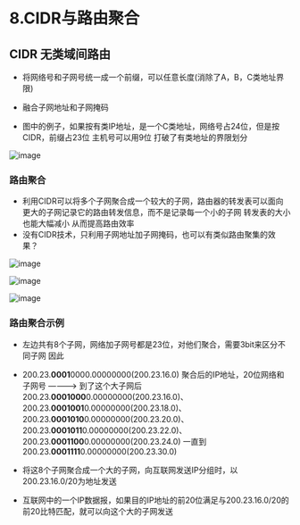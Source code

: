 


# 8.CIDR与路由聚合  


## CIDR 无类域间路由  

* 将网络号和子网号统一成一个前缀，可以任意长度(消除了A，B，C类地址界限)  
* 融合子网地址和子网掩码  

* 图中的例子，如果按有类IP地址，是一个C类地址，网络号占24位，但是按CIDR，前缀占23位 主机号可以用9位   打破了有类地址的界限划分   

![image](https://user-images.githubusercontent.com/58176267/162711275-9c4c7b6c-872b-4245-ae0f-841779df3e34.png)


### 路由聚合  

* 利用CIDR可以将多个子网聚合成一个较大的子网，路由器的转发表可以面向更大的子网记录它的路由转发信息，而不是记录每一个小的子网  转发表的大小也能大幅减小 从而提高路由效率  
* 没有CIDR技术，只利用子网地址加子网掩码，也可以有类似路由聚集的效果？

![image](https://user-images.githubusercontent.com/58176267/162712234-5a970ed4-2fa8-40c4-b722-bd531868e48a.png)

![image](https://user-images.githubusercontent.com/58176267/162714267-aab4dfa8-1596-4c9c-aa26-a26f166cd9ca.png)

![image](https://user-images.githubusercontent.com/58176267/162714451-a3f25e1a-eb44-490e-b374-7782c4d4238c.png)



### 路由聚合示例  

* 左边共有8个子网，网络加子网号都是23位，对他们聚合，需要3bit来区分不同子网 因此
* 200.23.**0001**0000.00000000(200.23.16.0) 聚合后的IP地址，20位网络和子网号  ————> 到了这个大子网后 200.23.**0001000**0.00000000(200.23.16.0)、200.23.**0001001**0.00000000(200.23.18.0)、200.23.**0001010**0.00000000(200.23.20.0)、200.23.**0001011**0.00000000(200.23.22.0)、200.23.**0001100**0.00000000(200.23.24.0) 一直到  200.23.**0001111**0.00000000(200.23.30.0)

* 将这8个子网聚合成一个大的子网，向互联网发送IP分组时，以200.23.16.0/20为地址发送  
* 互联网中的一个IP数据报，如果目的IP地址的前20位满足与200.23.16.0/20的前20比特匹配，就可以向这个大的子网发送  








